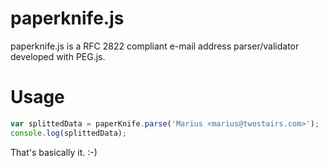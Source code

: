 paperknife.js
=============

paperknife.js is a RFC 2822 compliant e-mail address parser/validator developed with PEG.js.

Usage
=====

```javascript
var splittedData = paperKnife.parse('Marius <marius@twostairs.com>');
console.log(splittedData);
```

That's basically it. :-)